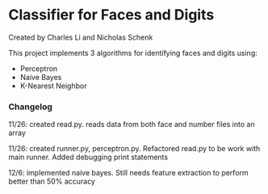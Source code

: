 # Classifier for Faces and Digits

Created by Charles Li and Nicholas Schenk

This project implements 3 algorithms for identifying faces and digits using:
- Perceptron
- Naive Bayes
- K-Nearest Neighbor

### Changelog

11/26: created read.py. reads data from both face and number files into an array

11/26: created runner.py, perceptron.py. Refactored read.py to be work with main runner. Added debugging print statements

12/6: implemented naive bayes. Still needs feature extraction to perform better than 50% accuracy
